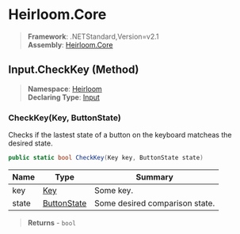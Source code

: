 # Heirloom.Core

> **Framework**: .NETStandard,Version=v2.1  
> **Assembly**: [Heirloom.Core][0]

## Input.CheckKey (Method)

> **Namespace**: [Heirloom][0]  
> **Declaring Type**: [Input][1]

### CheckKey(Key, ButtonState)

Checks if the lastest state of a button on the keyboard matcheas the desired state.

```cs
public static bool CheckKey(Key key, ButtonState state)
```

| Name  | Type             | Summary                        |
|-------|------------------|--------------------------------|
| key   | [Key][2]         | Some key.                      |
| state | [ButtonState][3] | Some desired comparison state. |

> **Returns** - `bool`

[0]: ../../../Heirloom.Core.md
[1]: ../Input.md
[2]: ../Key.md
[3]: ../ButtonState.md
